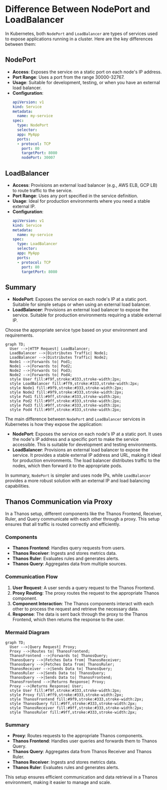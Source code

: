 # Difference Between NodePort and LoadBalancer

In Kubernetes, both `NodePort` and `LoadBalancer` are types of services used to expose applications running in a cluster. Here are the key differences between them:

## NodePort

- **Access**: Exposes the service on a static port on each node's IP address.
- **Port Range**: Uses a port from the range 30000-32767.
- **Usage**: Suitable for development, testing, or when you have an external load balancer.
- **Configuration**: 
  ```yaml
  apiVersion: v1
  kind: Service
  metadata:
    name: my-service
  spec:
    type: NodePort
    selector:
    app: MyApp
    ports:
    - protocol: TCP
      port: 80
      targetPort: 8080
      nodePort: 30007
  ```

## LoadBalancer

- **Access**: Provisions an external load balancer (e.g., AWS ELB, GCP LB) to route traffic to the service.
- **Port Range**: Uses any port specified in the service definition.
- **Usage**: Ideal for production environments where you need a stable external IP.
- **Configuration**: 
  ```yaml
  apiVersion: v1
  kind: Service
  metadata:
    name: my-service
  spec:
    type: LoadBalancer
    selector:
    app: MyApp
    ports:
    - protocol: TCP
      port: 80
      targetPort: 8080
  ```

## Summary

- **NodePort**: Exposes the service on each node's IP at a static port. Suitable for simple setups or when using an external load balancer.
- **LoadBalancer**: Provisions an external load balancer to expose the service. Suitable for production environments requiring a stable external IP.

Choose the appropriate service type based on your environment and requirements.

```mermaid
graph TD;
  User -->|HTTP Request| LoadBalancer;
  LoadBalancer -->|Distributes Traffic| Node1;
  LoadBalancer -->|Distributes Traffic| Node2;
  Node1 -->|Forwards to| Pod1;
  Node1 -->|Forwards to| Pod2;
  Node2 -->|Forwards to| Pod3;
  Node2 -->|Forwards to| Pod4;
  style User fill:#f9f,stroke:#333,stroke-width:2px;
  style LoadBalancer fill:#ff9,stroke:#333,stroke-width:2px;
  style Node1 fill:#9f9,stroke:#333,stroke-width:2px;
  style Node2 fill:#9f9,stroke:#333,stroke-width:2px;
  style Pod1 fill:#9ff,stroke:#333,stroke-width:2px;
  style Pod2 fill:#9ff,stroke:#333,stroke-width:2px;
  style Pod3 fill:#9ff,stroke:#333,stroke-width:2px;
  style Pod4 fill:#9ff,stroke:#333,stroke-width:2px;
```

The main difference between `NodePort` and `LoadBalancer` services in Kubernetes is how they expose the application:

- **NodePort**: Exposes the service on each node's IP at a static port. It uses the node's IP address and a specific port to make the service accessible. This is suitable for development and testing environments.
- **LoadBalancer**: Provisions an external load balancer to expose the service. It provides a stable external IP address and URL, making it ideal for production environments. The load balancer distributes traffic to the nodes, which then forward it to the appropriate pods.

In summary, `NodePort` is simpler and uses node IPs, while `LoadBalancer` provides a more robust solution with an external IP and load balancing capabilities.

## Thanos Communication via Proxy

In a Thanos setup, different components like the Thanos Frontend, Receiver, Ruler, and Query communicate with each other through a proxy. This setup ensures that all traffic is routed correctly and efficiently.

### Components

- **Thanos Frontend**: Handles query requests from users.
- **Thanos Receiver**: Ingests and stores metrics data.
- **Thanos Ruler**: Evaluates rules and generates alerts.
- **Thanos Query**: Aggregates data from multiple sources.

### Communication Flow

1. **User Request**: A user sends a query request to the Thanos Frontend.
2. **Proxy Routing**: The proxy routes the request to the appropriate Thanos component.
3. **Component Interaction**: The Thanos components interact with each other to process the request and retrieve the necessary data.
4. **Response**: The data is sent back through the proxy to the Thanos Frontend, which then returns the response to the user.

### Mermaid Diagram

```mermaid
graph TD;
  User -->|Query Request| Proxy;
  Proxy -->|Routes to| ThanosFrontend;
  ThanosFrontend -->|Forwards to| ThanosQuery;
  ThanosQuery -->|Fetches Data from| ThanosReceiver;
  ThanosQuery -->|Fetches Data from| ThanosRuler;
  ThanosReceiver -->|Sends Data to| ThanosQuery;
  ThanosRuler -->|Sends Data to| ThanosQuery;
  ThanosQuery -->|Sends Data to| ThanosFrontend;
  ThanosFrontend -->|Returns Response| Proxy;
  Proxy -->|Returns Response| User;
  style User fill:#f9f,stroke:#333,stroke-width:2px;
  style Proxy fill:#ff9,stroke:#333,stroke-width:2px;
  style ThanosFrontend fill:#9f9,stroke:#333,stroke-width:2px;
  style ThanosQuery fill:#9ff,stroke:#333,stroke-width:2px;
  style ThanosReceiver fill:#9ff,stroke:#333,stroke-width:2px;
  style ThanosRuler fill:#9ff,stroke:#333,stroke-width:2px;
```

### Summary

- **Proxy**: Routes requests to the appropriate Thanos components.
- **Thanos Frontend**: Handles user queries and forwards them to Thanos Query.
- **Thanos Query**: Aggregates data from Thanos Receiver and Thanos Ruler.
- **Thanos Receiver**: Ingests and stores metrics data.
- **Thanos Ruler**: Evaluates rules and generates alerts.

This setup ensures efficient communication and data retrieval in a Thanos environment, making it easier to manage and scale.
